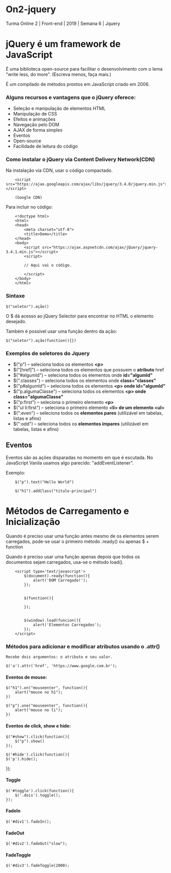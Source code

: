 # On2-jquery
Turma Online 2 | Front-end | 2019 | Semana 6 | Jquery


# jQuery é um framework de JavaScript
    
É uma biblioteca open-source para facilitar o desenvolvimento com o lema "write less, do more". (Escreva menos, faça mais.)

É um compilado de métodos prontos em JavaScript criado em 2006. 


### Alguns recursos e vantagens que o jQuery oferece:

* Seleção e manipulação de elementos HTML
* Manipulação de CSS
* Efeitos e animações
* Navegação pelo DOM
* AJAX de forma simples
* Eventos
* Open-source
* Facilidade de leitura do código

### Como instalar o jQuery via Content Delivery Network(CDN)

Na instalação via CDN, usar o código compactado.

        <script src="https://ajax.googleapis.com/ajax/libs/jquery/3.4.0/jquery.min.js"></script>

        (Google CDN)    
    
Para incluir no código:

        <!doctype html>
        <html>
        <head>
            <meta charset="utf-8">
            <title>Demo</title>
        </head>
        <body>
            <script src="https://ajax.aspnetcdn.com/ajax/jQuery/jquery-3.4.1.min.js"></script>
            <script>
        
            // Aqui vai o código.
        
            </script>
        </body>
        </html>

### Sintaxe 

    $("seletor").ação() 

O $ dá acesso ao jQuery Selector para encontrar no HTML o elemento desejado. 

Também é possível usar uma função dentro da ação:

    $("seletor").ação(function(){}) 


### Exemplos de seletores do Jquery


* $("p") – seleciona todos os elementos **\<p>**
* $("[href]") – seleciona todos os elementos que possuem o **atributo** href
* $("#algumId") – seleciona todos os elementos onde **id="algumId"**
* $(".classes") – seleciona todos os elementos onde **class="classes"**
* $("p#algumId") – seleciona todos os elementos **\<p> onde id="algumId"**
* $("p.algumaClasse") – seleciona todos os elementos **\<p> onde class="algumaClasse"**
* $("p:first") – seleciona o primeiro elemento **\<p>**
* $("ul li:first") – seleciona o primeiro elemento **\<li> de um elemento \<ul>**
* $(":even") – seleciona todos os **elementos pares** (utilizável em tabelas, listas e afins)
* $(":odd") – seleciona todos os **elementos ímpares** (utilizável em tabelas, listas e afins)
            

## Eventos 

Eventos são as ações disparadas no momento em que é escutada. No JavaScript Vanila usamos algo parecido: "addEventListener".  

Exemplo:

        $("p").text("Hello World")
    
        $("h1").addClass("titulo-principal")


# Métodos de Carregamento e Inicialização

Quando é preciso usar uma função antes mesmo de os elementos serem carregados, pode-se usar o primeiro método .ready() ou apenas $ + function

Quando é preciso usar uma função apenas depois que todos os documentos sejam carregados, usa-se o método load().

        <script type='text/javascript'>
            $(document).ready(function(){
                alert('DOM Carregado!');
            });


            $(function(){

            });


            $(window).load(funcion(){
                alert('Elementos Carregados');  
            });
        </script>

### Métodos para adicionar e modificar atributos usando o .attr()

    Recebe dois argumentos: o atributo e seu valor. 

    $('a').attr('href', 'https://www.google.com.br');

#### Eventos de mouse:

    $("h1").on("mouseenter", function(){
        alert("mouse no h1");
    })

    $("p").one("mouseenter", function(){
        alert("mouse no li");
    })

#### Eventos de click, show e hide:

    $("#show").click(function(){
        $("p").show()
    });

    $('#hide').click(function(){
    $('p').hide();
});

#### Toggle

    $('#toggle').click(function(){
        $('.dois').toggle();
    });

#### FadeIn

    $('#div1').fadeIn();

#### FadeOut

    $('#div2').fadeOut("slow");

#### FadeToggle

    $('#div3').fadeToggle(2000);


